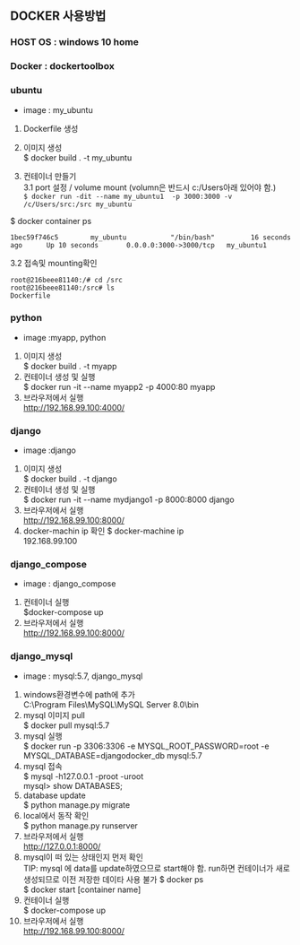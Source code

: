 ## DOCKER 사용방법
### HOST OS : windows 10 home
### Docker : dockertoolbox
### ubuntu
* image : my_ubuntu  
1. Dockerfile 생성  
2. 이미지 생성  
$ docker build . -t my_ubuntu

3. 컨테이너 만들기    
3.1 port 설정 / volume mount (volumn은 반드시 c:/Users아래 있어야 함.)    
`$ docker run -dit --name my_ubuntu1  -p 3000:3000 -v /c/Users/src:/src my_ubuntu    `

$ docker container ps    
```CONTAINER ID        IMAGE               COMMAND             CREATED             STATUS              PORTS                    NAMES
1bec59f746c5        my_ubuntu           "/bin/bash"         16 seconds ago      Up 10 seconds       0.0.0.0:3000->3000/tcp   my_ubuntu1
```
3.2  접속및 mounting확인   
```$ docker exec -it my_ubuntu1 bash
root@216beee81140:/# cd /src
root@216beee81140:/src# ls
Dockerfile
```
### python
* image :myapp, python
1. 이미지 생성  
$ docker build . -t myapp  
2. 컨테이너 생성 및 실행  
$ docker run -it --name myapp2 -p 4000:80 myapp  
3. 브라우저에서 실행  
http://192.168.99.100:4000/  

### django
* image :django
1. 이미지 생성  
$ docker build . -t django  
2. 컨테이너 생성 및 실행  
$ docker run -it --name mydjango1 -p 8000:8000 django  
3. 브라우저에서 실행  
http://192.168.99.100:8000/  
4. docker-machin ip 확인
$ docker-machine ip  
192.168.99.100

### django_compose
* image : django_compose
1.  컨테이너 실행  
$docker-compose up   
2. 브라우저에서 실행  
http://192.168.99.100:8000/

### django_mysql
* image : mysql:5.7, django_mysql   
1. windows환경변수에 path에 추가   
C:\Program Files\MySQL\MySQL Server 8.0\bin   
2. mysql 이미지 pull  
$ docker pull mysql:5.7   
3. mysql 실행   
$ docker run -p 3306:3306 -e MYSQL_ROOT_PASSWORD=root -e MYSQL_DATABASE=djangodocker_db mysql:5.7  
4. mysql 접속    
$ mysql -h127.0.0.1 -proot -uroot  
mysql> show DATABASES;  
5. database update    
$ python manage.py migrate
6. local에서 동작 확인  
$ python manage.py runserver  
7. 브라우저에서 실행  
http://127.0.0.1:8000/   
8. mysql이 떠 있는 상태인지 먼저 확인    
TIP: mysql 에 data를 update하였으므로 start해야 함. run하면 컨테이너가 새로 생성되므로 이전 저장한 데이타 사용 불가 
$ docker ps   
$ docker start [container name]   
9. 컨테이너 실행   
$ docker-compose up  
10. 브라우저에서 실행  
http://192.168.99.100:8000/


